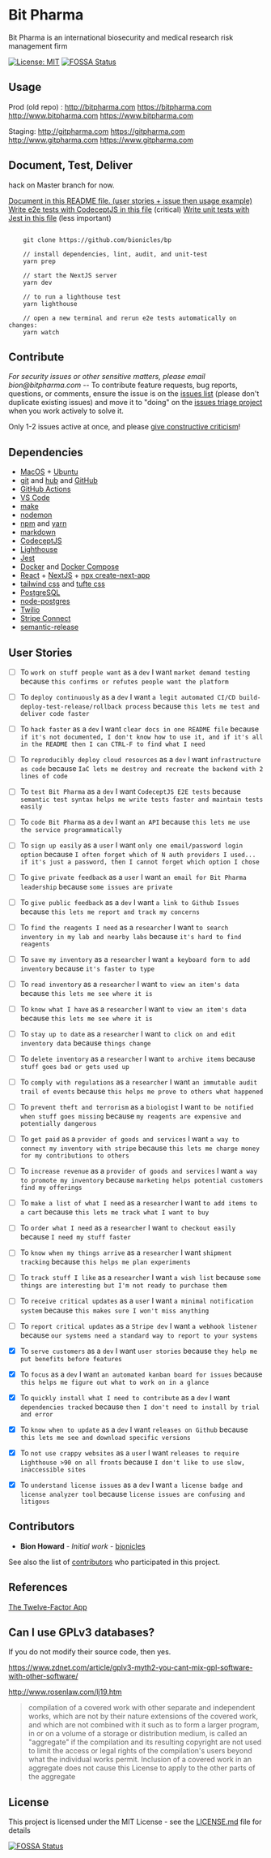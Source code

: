 # Bit Pharma

Bit Pharma is an international biosecurity and medical research risk management firm

[![License: MIT](https://img.shields.io/badge/License-MIT-green.svg)](https://github.com/bionicles/bp/blob/master/LICENSE)
[![FOSSA Status](https://app.fossa.io/api/projects/git%2Bgithub.com%2Fbionicles%2Fbp.svg?type=shield)](https://app.fossa.io/projects/git%2Bgithub.com%2Fbionicles%2Fbp?ref=badge_shield)

## Usage

Prod (old repo) :
<http://bitpharma.com>
<https://bitpharma.com>
<http://www.bitpharma.com>
<https://www.bitpharma.com>

Staging:
<http://gitpharma.com>
<https://gitpharma.com>
<http://www.gitpharma.com>
<https://www.gitpharma.com>

## Document, Test, Deliver

hack on Master branch for now.

[Document in this README file. (user stories + issue then usage example)](https://github.com/bionicles/bp/edit/master/README.md)
[Write e2e tests with CodeceptJS in this file](https://github.com/bionicles/bp/blob/master/tests/e2e/welcome_test.js) (critical)
[Write unit tests with Jest in this file](https://github.com/bionicles/bp/blob/master/tests/unit.test.js) (less important)

```shell

    git clone https://github.com/bionicles/bp

    // install dependencies, lint, audit, and unit-test
    yarn prep

    // start the NextJS server
    yarn dev

    // to run a lighthouse test
    yarn lighthouse

    // open a new terminal and rerun e2e tests automatically on changes:
    yarn watch
```

## Contribute

_For security issues or other sensitive matters, please email bion@bitpharma.com_ -- To contribute feature requests, bug reports, questions, or comments, ensure the issue is on the [issues list](https://github.com/bionicles/bp/issues) (please don't duplicate existing issues) and move it to "doing" on the [issues triage project](https://github.com/bionicles/bp/projects/1) when you work actively to solve it.

Only 1-2 issues active at once, and please [give constructive criticism](https://hbr.org/2019/03/the-feedback-fallacy)!

## Dependencies

- [MacOS](https://www.apple.com/macos/catalina/) + [Ubuntu](https://ubuntu.com/)
- [git](https://github.github.com/training-kit/downloads/github-git-cheat-sheet.pdf) and [hub](https://github.com/github/hub) and [GitHub](http://github.com/)
- [GitHub Actions](https://github.com/marketplace)
- [VS Code](https://code.visualstudio.com/download)
- [make](https://news.ycombinator.com/item?id=21566530)
- [nodemon](https://github.com/remy/nodemon#nodemon)
- [npm](https://npmjs.com) and [yarn](https://yarnpkg.com/lang/en/)
- [markdown](https://www.markdownguide.org/cheat-sheet/)
- [CodeceptJS](https://codecept.io/)
- [Lighthouse](https://github.com/GoogleChrome/lighthouse-ci)
- [Jest](https://jestjs.io/docs/en/getting-started)
- [Docker](https://docs.docker.com/develop/dev-best-practices/) and [Docker Compose](https://gist.github.com/jonlabelle/bd667a97666ecda7bbc4f1cc9446d43a)
- [React](https://reactjs.org/docs/hooks-intro.html) + [NextJS](https://nextjs.org/docs) + [npx create-next-app](https://github.com/zeit/next.js)
- [tailwind css](https://tailwindcss.com/) and [tufte css](https://edwardtufte.github.io/tufte-css/)
- [PostgreSQL](https://www.postgresql.org/docs/9.5/ddl-rowsecurity.html)
- [node-postgres](https://node-postgres.com/)
- [Twilio](https://www.twilio.com/docs)
- [Stripe Connect](https://stripe.com/docs/connect)
- [semantic-release](https://github.com/semantic-release/semantic-release#commit-message-format)

## User Stories

- [ ] To `work on stuff people want` as a `dev` I want `market demand testing` because `this confirms or refutes people want the platform`

- [ ] To `deploy continuously` as a `dev` I want `a legit automated CI/CD build-deploy-test-release/rollback process` because `this lets me test and deliver code faster`

- [ ] To `hack faster` as a `dev` I want `clear docs in one README file` because `if it's not documented, I don't know how to use it, and if it's all in the README then I can CTRL-F to find what I need`

- [ ] To `reproducibly deploy cloud resources` as a `dev` I want `infrastructure as code` because `IaC lets me destroy and recreate the backend with 2 lines of code`

- [ ] To `test Bit Pharma` as a `dev` I want `CodeceptJS E2E tests` because `semantic test syntax helps me write tests faster and maintain tests easily`

- [ ] To `code Bit Pharma` as a `dev` I want `an API` because `this lets me use the service programmatically`

* [ ] To `sign up easily` as a `user` I want `only one email/password login option` because `I often forget which of N auth providers I used... if it's just a password, then I cannot forget which option I chose`

* [ ] To `give private feedback` as a `user` I want `an email for Bit Pharma leadership` because `some issues are private`

* [ ] To `give public feedback` as a `dev` I want `a link to Github Issues` because `this lets me report and track my concerns`

* [ ] To `find the reagents I need` as a `researcher` I want `to search inventory in my lab and nearby labs` because `it's hard to find reagents`

* [ ] To `save my inventory` as a `researcher` I want `a keyboard form to add inventory` because `it's faster to type`

* [ ] To `read inventory` as a `researcher` I want `to view an item's data` because `this lets me see where it is`

* [ ] To `know what I have` as a `researcher` I want `to view an item's data` because `this lets me see where it is`

* [ ] To `stay up to date` as a `researcher` I want `to click on and edit inventory data` because `things change`

* [ ] To `delete inventory` as a `researcher` I want `to archive items` because `stuff goes bad or gets used up`

* [ ] To `comply with regulations` as a `researcher` I want `an immutable audit trail of events` because `this helps me prove to others what happened`

* [ ] To `prevent theft and terrorism` as a `biologist` I want `to be notified when stuff goes missing` because `my reagents are expensive and potentially dangerous`

* [ ] To `get paid` as a `provider of goods and services` I want `a way to connect my inventory with stripe` because `this lets me charge money for my contributions to others`

* [ ] To `increase revenue` as a `provider of goods and services` I want `a way to promote my inventory` because `marketing helps potential customers find my offerings`

* [ ] To `make a list of what I need` as a `researcher` I want `to add items to a cart` because `this lets me track what I want to buy`

* [ ] To `order what I need` as a `researcher` I want `to checkout easily` because `I need my stuff faster`

* [ ] To `know when my things arrive` as a `researcher` I want `shipment tracking` because `this helps me plan experiments`

* [ ] To `track stuff I like` as a `researcher` I want `a wish list` because `some things are interesting but I'm not ready to purchase them`

* [ ] To `receive critical updates` as a `user` I want `a minimal notification system` because `this makes sure I won't miss anything`

* [ ] To `report critical updates` as a `Stripe dev` I want `a webhook listener` because `our systems need a standard way to report to your systems`

- [x] To `serve customers` as a `dev` I want `user stories` because `they help me put benefits before features`

- [x] To `focus` as a `dev` I want `an automated kanban board for issues` because `this helps me figure out what to work on in a glance`

- [x] To `quickly install what I need to contribute` as a `dev` I want `dependencies tracked` because `then I don't need to install by trial and error`

* [x] To `know when to update` as a `dev` I want `releases on Github` because `this lets me see and download specific versions`

* [x] To `not use crappy websites` as a `user` I want `releases to require Lighthouse >90 on all fronts` because `I don't like to use slow, inaccessible sites`

- [x] To `understand license issues` as a `dev` I want `a license badge and license analyzer tool` because `license issues are confusing and litigous`

## Contributors

- **Bion Howard** - _Initial work_ - [bionicles](https://github.com/bionicles)

See also the list of [contributors](https://github.com/your/project/contributors) who participated in this project.

## References

[The Twelve-Factor App](https://12factor.net/)

## Can I use GPLv3 databases?

If you do not modify their source code, then yes.

https://www.zdnet.com/article/gplv3-myth2-you-cant-mix-gpl-software-with-other-software/

http://www.rosenlaw.com/lj19.htm

> compilation of a covered work with other separate and independent works, which are not by their nature extensions of the covered work, and which are not combined with it such as to form a larger program, in or on a volume of a storage or distribution medium, is called an "aggregate" if the compilation and its resulting copyright are not used to limit the access or legal rights of the compilation's users beyond what the individual works permit. Inclusion of a covered work in an aggregate does not cause this License to apply to the other parts of the aggregate

## License

This project is licensed under the MIT License - see the [LICENSE.md](LICENSE.md) file for details

[![FOSSA Status](https://app.fossa.io/api/projects/git%2Bgithub.com%2Fbionicles%2Fbp.svg?type=large)](https://app.fossa.io/projects/git%2Bgithub.com%2Fbionicles%2Fbp?ref=badge_large)
